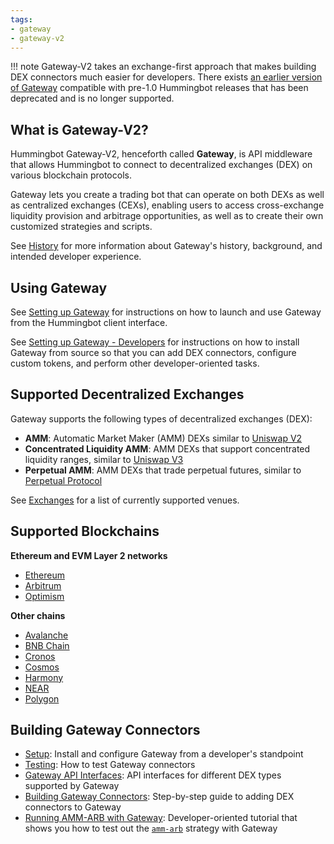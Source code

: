 ```yaml
---
tags:
- gateway
- gateway-v2
---
```


!!! note
    Gateway-V2 takes an exchange-first approach that makes building DEX connectors much easier for developers. There exists [an earlier version of Gateway](https://github.com/CoinAlpha/gateway-api) compatible with pre-1.0 Hummingbot releases that has been deprecated and is no longer supported.

## What is Gateway-V2?

Hummingbot Gateway-V2, henceforth called **Gateway**, is API middleware that allows Hummingbot to connect to decentralized exchanges (DEX) on various blockchain protocols.

Gateway lets you create a trading bot that can operate on both DEXs as well as centralized exchanges (CEXs), enabling users to access cross-exchange liquidity provision and arbitrage opportunities, as well as to create their own customized strategies and scripts.

See [History](./history) for more information about Gateway's history, background, and intended developer experience.

## Using Gateway

See [Setting up Gateway](./setup) for instructions on how to launch and use Gateway from the Hummingbot client interface.

See [Setting up Gateway - Developers](/developers/gateway/setup) for instructions on how to install Gateway from source so that you can add DEX connectors, configure custom tokens, and perform other developer-oriented tasks.

## Supported Decentralized Exchanges

Gateway supports the following types of decentralized exchanges (DEX):

- **AMM**: Automatic Market Maker (AMM) DEXs similar to [Uniswap V2](https://docs.uniswap.org/concepts/uniswap-protocol)
- **Concentrated Liquidity AMM**: AMM DEXs that support concentrated liquidity ranges, similar to [Uniswap V3](https://docs.uniswap.org/protocol/introduction)
- **Perpetual AMM**: AMM DEXs that trade perpetual futures, similar to [Perpetual Protocol](https://docs.perp.fi/)

See [Exchanges](./exchanges) for a list of currently supported venues.

## Supported Blockchains

**Ethereum and EVM Layer 2 networks**

- [Ethereum](./chains/ethereum)
- [Arbitrum](./chains/ethereum#arbitrum_one-mainnet)
- [Optimism](./chains/ethereum#optimism-mainnet)

**Other chains**

- [Avalanche](./chains/avalanche)
- [BNB Chain](./chains/bnb-chain)
- [Cronos](./chains/cronos)
- [Cosmos](./chains/cosmos)
- [Harmony](./chains/harmony)
- [NEAR](./chains/near)
- [Polygon](./chains/polygon)

<!-- - [Solana](./chains/solana) (In progress) -->

## Building Gateway Connectors

- [Setup](/developers/gateway/setup): Install and configure Gateway from a developer's standpoint
- [Testing](/developers/gateway/testing): How to test Gateway connectors
- [Gateway API Interfaces](/developers/gateway/api-interface): API interfaces for different DEX types supported by Gateway
- [Building Gateway Connectors](/developers/gateway/building-gateway-connectors): Step-by-step guide to adding DEX connectors to Gateway
- [Running AMM-ARB with Gateway](/developers/gateway/running-amm-arb): Developer-oriented tutorial that shows you how to test out the [`amm-arb`](/strategies/amm-arbitrage) strategy with Gateway
